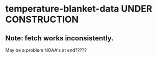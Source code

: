 # temperature-blanket-data UNDER CONSTRUCTION

## Note: fetch works inconsistently. 
May be a problem NOAA's at end?????
